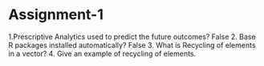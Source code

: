 # Assignment-1
1.Prescriptive Analytics used to predict the future outcomes? False
2. Base R packages installed automatically? False
3. What is Recycling of elements in a vector?
4. Give an example of recycling of elements.
